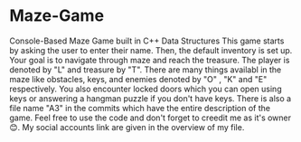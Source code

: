 # Maze-Game
Console-Based Maze Game built in C++ Data Structures
This game starts by asking the user to enter their name. Then, the default inventory is set up. Your goal is to navigate through maze and reach the treasure. The player is denoted by "L" and treasure by "T". There are many things availabl in the maze like obstacles, keys, and enemies denoted by "O" , "K" and "E" respectively. You also encounter locked doors which you can open using keys or answering a hangman puzzle if you don't have keys.
There is also a file name "A3" in the commits which have the entire description of the game. Feel free to use the code and don't forget to creedit me as it's owner 😊.
My social accounts link are given in the overview of my file.
